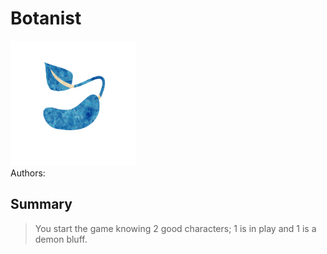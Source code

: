 # Botanist
<img src="https://raw.githubusercontent.com/yoyosource/BOTC-HomeBrew/master/Townsfolk/Botanist/image.png" alt="drawing" width="200"/>\
Authors: 

## Summary
> You start the game knowing 2 good characters; 1 is in play and 1 is a demon bluff.

